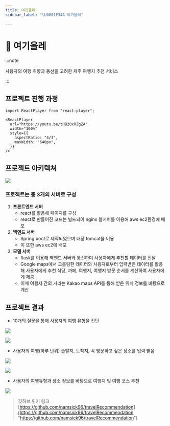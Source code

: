 ```yaml
---
title: 여기올레
sidebar_label: "\U0001F34A 여기올레"

---
```

# 🍊 여기올레

:::note

사용자의 여행 취향과 동선을 고려한 제주 여행지 추천 서비스

:::

## 프로젝트 진행 과정

```mdx-code-block
import ReactPlayer from "react-player";

<ReactPlayer
  url="https://youtu.be/tHB20xRZgZA"
  width="100%"
  style={{
    aspectRatio: "4/3",
    maxWidth: "640px",
  }}
/>
```

## 프로젝트 아키텍쳐

![](https://res.cloudinary.com/dr6b9c9ko/image/upload/v1666962084/conference/2021-2/%EC%97%AC%EA%B8%B0%EC%98%AC%EB%A0%88/olleh_1_nlbyfl.png)

### **프로젝트는 총 3개의 서버로 구성**

1. **프론트엔드 서버**
   * react를 활용해 페이지를 구성
   * react로 만들어진 코드는 빌드되어 nginx 웹서버를 이용해 aws ec2환경에 배포
2. **백엔드 서버**
   * Spring boot로 제작되었으며 내장 tomcat을 이용
   * 이 또한 aws ec2에 배포
3. **모델 서버**
   * flask를 이용해 백엔드 서버와 통신하며 사용자에게 추천할 데이터를 전달
   * Google maps에서 크롤링한 데이터와 사용자로부터 입력받은 데이터를 활용해 사용자에게 추천 식당, 까페, 여행지, 여행지 방문 순서를 계산하여 사용자에게 제공
   * 이때 여행지 간의 거리는 Kakao maps API를 통해 받은 위치 정보를 바탕으로 계산

## 프로젝트 결과

* 10개의 질문을 통해 사용자의 여행 유형을 진단

![](https://res.cloudinary.com/dr6b9c9ko/image/upload/v1666962084/conference/2021-2/%EC%97%AC%EA%B8%B0%EC%98%AC%EB%A0%88/olleh_2_cbnelz.png)

![](https://res.cloudinary.com/dr6b9c9ko/image/upload/v1666962084/conference/2021-2/%EC%97%AC%EA%B8%B0%EC%98%AC%EB%A0%88/olleh_3_nhbmit.png)

* 사용자의 여행(하루 단위) 출발지, 도착지, 꼭 방문하고 싶은 장소를 입력 받음

![](https://res.cloudinary.com/dr6b9c9ko/image/upload/v1666962084/conference/2021-2/%EC%97%AC%EA%B8%B0%EC%98%AC%EB%A0%88/olleh_4_nlqurf.png)

![](https://res.cloudinary.com/dr6b9c9ko/image/upload/v1666962084/conference/2021-2/%EC%97%AC%EA%B8%B0%EC%98%AC%EB%A0%88/olleh_5_kpkc1j.png)

* 사용자의 여행유형과 장소 정보를 바탕으로 여행지 및 여행 코스 추천

![](https://res.cloudinary.com/dr6b9c9ko/image/upload/v1666962084/conference/2021-2/%EC%97%AC%EA%B8%B0%EC%98%AC%EB%A0%88/olleh_6_lzjtbm.png)

> 깃허브 위키 링크 [https://github.com/namsick96/travelRecommendation](https://github.com/namsick96/travelRecommendation "https://github.com/namsick96/travelRecommendation")